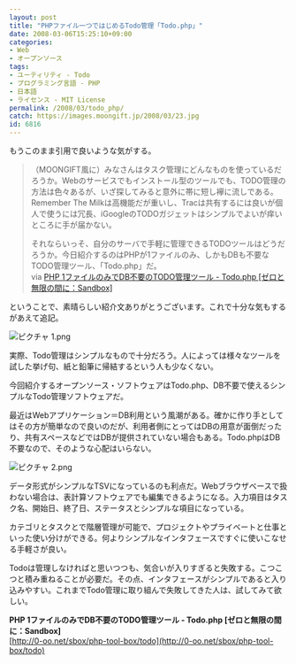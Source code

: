 ```yaml
---
layout: post
title: "PHPファイル一つではじめるTodo管理「Todo.php」"
date: 2008-03-06T15:25:10+09:00
categories:
- Web
- オープンソース
tags: 
- ユーティリティ - Todo
- プログラミング言語 - PHP
- 日本語
- ライセンス - MIT License
permalink: /2008/03/todo_php/
catch: https://images.moongift.jp/2008/03/23.jpg
id: 6816
---
```

もうこのまま引用で良いような気がする。

> （MOONGIFT風に）みなさんはタスク管理にどんなものを使っているだろうか。Webのサービスでもインストール型のツールでも、TODO管理の方法は色々あるが、いざ探してみると意外に帯に短し襷に流しである。   
> Remember The Milkは高機能だが重いし、Tracは共有するには良いが個人で使うには冗長、iGoogleのTODOガジェットはシンプルでよいが痒いところに手が届かない。   
>   
> それならいっそ、自分のサーバで手軽に管理できるTODOツールはどうだろうか。今日紹介するのはPHPが1ファイルのみ、しかもDBも不要なTODO管理ツール、「Todo.php」だ。   
> via [PHP 1ファイルのみでDB不要のTODO管理ツール - Todo.php [ゼロと無限の間に：Sandbox]](http://0-oo.net/sbox/php-tool-box/todo)

  
ということで、素晴らしい紹介文ありがとうございます。これで十分な気もするがあえて追記。   
  
 ![ピクチャ 1.png](https://images.moongift.jp/2008/03/16.jpg)  
  
実際、Todo管理はシンプルなもので十分だろう。人によっては様々なツールを試した挙げ句、紙と鉛筆に帰結するという人も少なくない。   
  
今回紹介するオープンソース・ソフトウェアはTodo.php、DB不要で使えるシンプルなTodo管理ソフトウェアだ。   
  
<!--more-->  
  
最近はWebアプリケーション＝DB利用という風潮がある。確かに作り手としてはその方が簡単なので良いのだが、利用者側にとってはDBの用意が面倒だったり、共有スペースなどではDBが提供されていない場合もある。Todo.phpはDB不要なので、そのような心配はいらない。   
  
 ![ピクチャ 2.png](https://images.moongift.jp/2008/03/23.jpg)  
  
データ形式がシンプルなTSVになっているのも利点だ。Webブラウザベースで扱わない場合は、表計算ソフトウェアでも編集できるようになる。入力項目はタスク名、開始日、終了日、ステータスとシンプルな項目になっている。   
  
カテゴリとタスクとで階層管理が可能で、プロジェクトやプライベートと仕事といった使い分けができる。何よりシンプルなインタフェースですぐに使いこなせる手軽さが良い。   
  
Todoは管理しなければと思いつつも、気合いが入りすぎると失敗する。こつこつと積み重ねることが必要だ。その点、インタフェースがシンプルであると入り込みやすい。これまでTodo管理に取り組んで失敗してきた人は、試してみて欲しい。   
  
**PHP 1ファイルのみでDB不要のTODO管理ツール - Todo.php [ゼロと無限の間に：Sandbox]**  
[http://0-oo.net/sbox/php-tool-box/todo](http://0-oo.net/sbox/php-tool-box/todo)